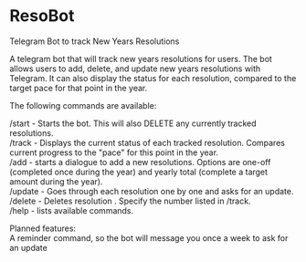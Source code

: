 # ResoBot
Telegram Bot to track New Years Resolutions

A telegram bot that will track new years resolutions for users.  The bot allows users to add, delete, and update new years resolutions with Telegram.  It can also display the status for each resolution, compared to the target pace for that point in the year.

The following commands are available:  
  
/start - Starts the bot.  This will also DELETE any currently tracked resolutions.  
/track - Displays the current status of each tracked resolution.  Compares current progress to the "pace" for this point in the year.  
/add - starts a dialogue to add a new resolutions.  Options are one-off (completed once during the year) and yearly total (complete a target amount during the year).  
/update - Goes through each resolution one by one and asks for an update.  
/delete <num> - Deletes resolution <num>.  Specify the number listed in /track.  
/help - lists available commands.  
  
Planned features:  
A reminder command, so the bot will message you once a week to ask for an update

